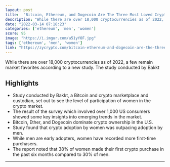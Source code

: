 ```yaml
---
layout: post
title:  "Bitcoin, Ethereum, and Dogecoin Are The Three Most Loved Crypto Assets In The U.S."
description: "While there are over 18,000 cryptocurrencies as of 2022, a few remain market favorites according to a new study. The study conducted by Bakkt"
date: "2022-03-14 07:18:23"
categories: ['ethereum', 'men', 'women']
score: 95
image: "https://i.imgur.com/a51yYOF.jpg"
tags: ['ethereum', 'men', 'women']
link: "https://zycrypto.com/bitcoin-ethereum-and-dogecoin-are-the-three-most-loved-crypto-assets-in-the-u-s-report/"
---
```


While there are over 18,000 cryptocurrencies as of 2022, a few remain market favorites according to a new study. The study conducted by Bakkt

## Highlights

- Study conducted by Bakkt, a Bitcoin and crypto marketplace and custodian, set out to see the level of participation of women in the crypto market.
- The result of the survey which involved over 1,000 US consumers showed some key insights into emerging trends in the market.
- Bitcoin, Ether, and Dogecoin dominate crypto ownership in the U.S.
- Study found that crypto adoption by women was outpacing adoption by men.
- While men are early adopters, women have recorded more first-time purchasers.
- The report noted that 38% of women made their first crypto purchase in the past six months compared to 30% of men.

---
